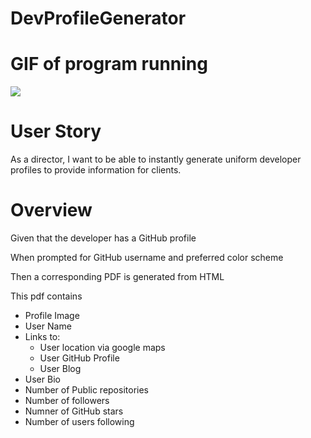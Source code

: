 # DevProfileGenerator

# GIF of program running
![](https://drive.google.com/file/d/12C1XarJzCFbAMq3KRopbtSPltTj0E8Qe/view)

# User Story

As a director, I want to be able to instantly generate uniform developer profiles to provide information for clients.

# Overview

Given that the developer has a GitHub profile

When prompted for GitHub username and preferred color scheme

Then a corresponding PDF is generated from HTML

This pdf contains
- Profile Image
- User Name
- Links to:
    - User location via google maps
    - User GitHub Profile
    - User Blog
- User Bio
- Number of Public repositories
- Number of followers
- Numner of GitHub stars
- Number of users following 
